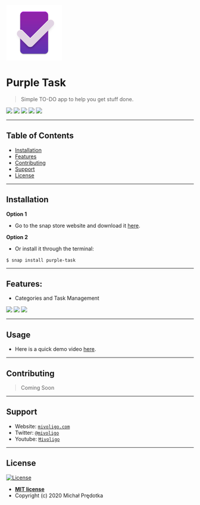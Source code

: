 <img src="snap/gui/icon.png" width="150px" height="150px">

# Purple Task

> Simple TO-DO app to help you get stuff done.


<img src="https://img.shields.io/badge/license-MIT-green">
<img src="https://img.shields.io/badge/version-v1.0.0-orange">
<img src="https://img.shields.io/badge/updated-sept%202020-blue">
<img src="https://img.shields.io/badge/pull requests-1 open-yellow">
<img src="https://img.shields.io/badge/favorites-18-brightgreen">

---

## Table of Contents

- [Installation](#installation)
- [Features](#features)
- [Contributing](#contributing)
- [Support](#support)
- [License](#license)




---

## Installation

**Option 1**
- Go to the snap store website and download it <a href="https://snapcraft.io/purple-task">here</a>.

**Option 2**
- Or install it through the terminal:
```shell
$ snap install purple-task
```

---

## Features:
- Categories and Task Management

<img src="https://res.cloudinary.com/canonical/image/fetch/f_auto,q_auto,fl_sanitize,w_819,h_515/https://dashboard.snapcraft.io/site_media/appmedia/2020/09/4e.png">

<img src="https://res.cloudinary.com/canonical/image/fetch/f_auto,q_auto,fl_sanitize,w_819,h_515/https://dashboard.snapcraft.io/site_media/appmedia/2020/09/3e.png">

<img src="https://res.cloudinary.com/canonical/image/fetch/f_auto,q_auto,fl_sanitize,w_819,h_515/https://dashboard.snapcraft.io/site_media/appmedia/2020/09/5e.png">

---

## Usage


- Here is a quick demo video <a href="https://www.youtube.com/watch?v=zBpbEn4pzSI">here</a>.

---

## Contributing

> Coming Soon


---
## Support


- Website: <a href="mivoligo.com" target="_blank">`mivoligo.com`</a>
- Twitter: <a href="https://twitter.com/mivoligo" target="_blank">`@mivoligo`</a>
- Youtube: <a href="https://www.youtube.com/user/mivoligo" target="_blank">`Mivoligo`</a>




---

## License

[![License](http://img.shields.io/:license-mit-blue.svg?style=flat-square)](http://badges.mit-license.org)

- **[MIT license](http://opensource.org/licenses/mit-license.php)**
- Copyright (c) 2020 Michał Prędotka
